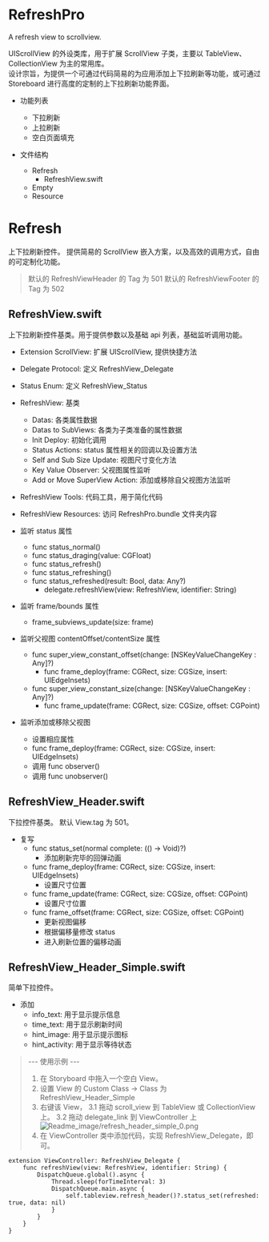 # RefreshPro

A refresh view to scrollview.

UIScrollView 的外设类库，用于扩展 ScrollView 子类，主要以 TableView、CollectionView 为主的常用库。  
设计宗旨，为提供一个可通过代码简易的为应用添加上下拉刷新等功能，或可通过 Storeboard 进行高度的定制的上下拉刷新功能界面。

* 功能列表
    * 下拉刷新
    * 上拉刷新
    * 空白页面填充

* 文件结构
    * Refresh
        * RefreshView.swift
    * Empty
    * Resource

# Refresh

上下拉刷新控件。
提供简易的 ScrollView 嵌入方案，以及高效的调用方式，自由的可定制化功能。

> 默认的 RefreshViewHeader 的 Tag 为 501
> 默认的 RefreshViewFooter 的 Tag 为 502

## RefreshView.swift

上下拉刷新控件基类。用于提供参数以及基础 api 列表，基础监听调用功能。

* Extension ScrollView: 扩展 UIScrollView, 提供快捷方法
* Delegate Protocol: 定义 RefreshView_Delegate
* Status Enum: 定义 RefreshView_Status
* RefreshView: 基类
    * Datas: 各类属性数据
    * Datas to SubViews: 各类为子类准备的属性数据
    * Init Deploy: 初始化调用
    * Status Actions: status 属性相关的回调以及设置方法
    * Self and Sub Size Update: 视图尺寸变化方法
    * Key Value Observer: 父视图属性监听
    * Add or Move SuperView Action: 添加或移除自父视图方法监听
* RefreshView Tools: 代码工具，用于简化代码
* RefreshView Resources: 访问 RefreshPro.bundle 文件夹内容


* 监听 status 属性
    * func status_normal() 
    * func status_draging(value: CGFloat) 
    * func status_refresh() 
    * func status_refreshing() 
    * func status_refreshed(result: Bool, data: Any?) 
        * delegate.refreshView(view: RefreshView, identifier: String)
* 监听 frame/bounds 属性
    * frame_subviews_update(size: frame)
* 监听父视图 contentOffset/contentSize 属性
    * func super_view_constant_offset(change: [NSKeyValueChangeKey : Any]?)
        * func frame_deploy(frame: CGRect, size: CGSize, insert: UIEdgeInsets)
    * func super_view_constant_size(change: [NSKeyValueChangeKey : Any]?)
        * func frame_update(frame: CGRect, size: CGSize, offset: CGPoint)
* 监听添加或移除父视图
    * 设置相应属性
    * func frame_deploy(frame: CGRect, size: CGSize, insert: UIEdgeInsets)
    * 调用 func observer()
    * 调用 func unobserver()

## RefreshView_Header.swift

下拉控件基类。
默认 View.tag 为 501。

* 复写
    * func status_set(normal complete: (() -> Void)?) 
        * 添加刷新完毕的回弹动画
    * func frame_deploy(frame: CGRect, size: CGSize, insert: UIEdgeInsets)
        * 设置尺寸位置
    * func frame_update(frame: CGRect, size: CGSize, offset: CGPoint)
        * 设置尺寸位置
    * func frame_offset(frame: CGRect, size: CGSize, offset: CGPoint)
        * 更新视图偏移
        * 根据偏移量修改 status
        * 进入刷新位置的偏移动画


## RefreshView_Header_Simple.swift

简单下拉控件。

* 添加
    * info_text: 用于显示提示信息
    * time_text: 用于显示刷新时间
    * hint_image: 用于显示提示图标
    * hint_activity: 用于显示等待状态

> --- 使用示例 ---
> 1. 在 Storyboard 中拖入一个空白 View。
> 2. 设置 View 的 Custom Class -> Class 为 RefreshView_Header_Simple
> 3. 右键该 View，
> 3.1 拖动 scroll_view 到 TableView 或 CollectionView 上。
> 3.2 拖动 delegate_link 到 ViewController 上
> ![Readme_image/refresh_header_simple_0.png]()
> 4. 在 ViewController 类中添加代码，实现 RefreshView_Delegate，即可。
```
extension ViewController: RefreshView_Delegate {
    func refreshView(view: RefreshView, identifier: String) {
        DispatchQueue.global().async {
            Thread.sleep(forTimeInterval: 3)
            DispatchQueue.main.async {
                self.tableview.refresh_header()?.status_set(refreshed: true, data: nil)
            }
        }
    }
}
```
